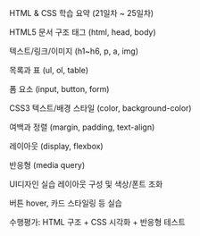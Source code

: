 HTML & CSS 학습 요약 (21일차 ~ 25일차)

HTML5
문서 구조 태그 (html, head, body)

텍스트/링크/이미지 (h1~h6, p, a, img)

목록과 표 (ul, ol, table)

폼 요소 (input, button, form)

CSS3
텍스트/배경 스타일 (color, background-color)

여백과 정렬 (margin, padding, text-align)

레이아웃 (display, flexbox)

반응형 (media query)

UI디자인 실습
레이아웃 구성 및 색상/폰트 조화

버튼 hover, 카드 스타일링 등 실습

수행평가: HTML 구조 + CSS 시각화 + 반응형 테스트
